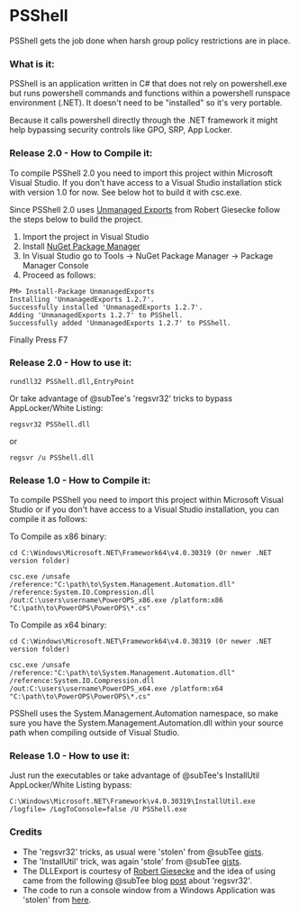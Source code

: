 # PSShell
PSShell gets the job done when harsh group policy restrictions are in place.

### What is it:

PSShell is an application written in C# that does not rely on powershell.exe but runs powershell commands and functions within a powershell runspace environment (.NET). It doesn't need to be "installed" so it's very portable.

Because it calls powershell directly through the .NET framework it might help bypassing security controls like GPO, SRP, App Locker.

### Release 2.0 - How to Compile it:

To compile PSShell 2.0 you need to import this project within Microsoft Visual Studio. If you don't have access to a Visual Studio installation stick with version 1.0 for now. See below hot to build it with csc.exe.

Since PSShell 2.0 uses [Unmanaged Exports](https://sites.google.com/site/robertgiesecke/Home/uploads/unmanagedexports) from Robert Giesecke follow the steps below to build the project.

1. Import the project in Visual Studio
2. Install [NuGet Package Manager](https://docs.nuget.org/consume/installing-nuget)
3. In Visual Studio go to Tools -> NuGet Package Manager -> Package Manager Console
4. Proceed as follows:
```
PM> Install-Package UnmanagedExports
Installing 'UnmanagedExports 1.2.7'.
Successfully installed 'UnmanagedExports 1.2.7'.
Adding 'UnmanagedExports 1.2.7' to PSShell.
Successfully added 'UnmanagedExports 1.2.7' to PSShell.
```
Finally Press F7

### Release 2.0 - How to use it:

```
rundll32 PSShell.dll,EntryPoint
```

Or take advantage of @subTee's 'regsvr32' tricks to bypass AppLocker/White Listing:
```
regsvr32 PSShell.dll
```
or
```
regsvr /u PSShell.dll
```

### Release 1.0 - How to Compile it:

To compile PSShell you need to import this project within Microsoft Visual Studio or if you don't have access to a Visual Studio installation, you can compile it as follows:

To Compile as x86 binary:

```
cd C:\Windows\Microsoft.NET\Framework64\v4.0.30319 (Or newer .NET version folder)

csc.exe /unsafe /reference:"C:\path\to\System.Management.Automation.dll" /reference:System.IO.Compression.dll /out:C:\users\username\PowerOPS_x86.exe /platform:x86 "C:\path\to\PowerOPS\PowerOPS\*.cs"
```

To Compile as x64 binary:

```
cd C:\Windows\Microsoft.NET\Framework64\v4.0.30319 (Or newer .NET version folder)

csc.exe /unsafe /reference:"C:\path\to\System.Management.Automation.dll" /reference:System.IO.Compression.dll /out:C:\users\username\PowerOPS_x64.exe /platform:x64 "C:\path\to\PowerOPS\PowerOPS\*.cs"
```

PSShell uses the System.Management.Automation namespace, so make sure you have the System.Management.Automation.dll within your source path when compiling outside of Visual Studio.

### Release 1.0 - How to use it:

Just run the executables or take advantage of @subTee's InstallUtil AppLocker/White Listing bypass:

```
C:\Windows\Microsoft.NET\Framework\v4.0.30319\InstallUtil.exe /logfile= /LogToConsole=false /U PSShell.exe
```

### Credits

- The 'regsvr32' tricks, as usual were 'stolen' from @subTee [gists](https://gist.github.com/subTee/f6123584a3258783e497481690ccc38d).
- The 'InstallUtil' trick, was again 'stole' from @subTee [gists](https://gist.github.com/subTee/af5c60a07977180c8bad).
- The DLLExport is courtesy of [Robert Giesecke](https://sites.google.com/site/robertgiesecke/Home/uploads/unmanagedexports) and the idea of using came from the following @subTee blog [post](http://subt0x10.blogspot.co.uk/2016/06/what-you-probably-didnt-know-about.html) about 'regsvr32'.
- The code to run a console window from a Windows Application was 'stolen' from [here](https://social.msdn.microsoft.com/Forums/en-US/b7a14400-6d72-4fbf-9927-0966f69ef4a2/how-to-open-console-window-in-windows-apllication?forum=csharplanguage).

